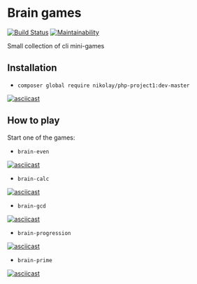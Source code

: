 # Brain games

[![Build Status](https://travis-ci.org/reymezis/php-project-lvl1.svg?branch=master)](https://travis-ci.org/reymezis/php-project-lvl1)
[![Maintainability](https://api.codeclimate.com/v1/badges/16ba28fbe4179f7425ec/maintainability)](https://codeclimate.com/github/reymezis/php-project-lvl1/maintainability)

Small collection of cli mini-games 

## Installation
- `composer global require nikolay/php-project1:dev-master`

[![asciicast](https://asciinema.org/a/Xof3Dx2MsSONgOdiH2FdseBgD.svg)](https://asciinema.org/a/Xof3Dx2MsSONgOdiH2FdseBgD)

## How to play
Start one of the games:
 - `brain-even`
 
[![asciicast](https://asciinema.org/a/41IYAnvoaF1C6aMfgXqEfd7VA.svg)](https://asciinema.org/a/41IYAnvoaF1C6aMfgXqEfd7VA)

- `brain-calc`

[![asciicast](https://asciinema.org/a/uqilYnITZuD4snOuT9W5caJpR.svg)](https://asciinema.org/a/uqilYnITZuD4snOuT9W5caJpR)

- `brain-gcd`

[![asciicast](https://asciinema.org/a/caub3yZjCzXoqcSBSJRLmOmR0.svg)](https://asciinema.org/a/caub3yZjCzXoqcSBSJRLmOmR0)

- `brain-progression`

[![asciicast](https://asciinema.org/a/rhVeFWPa7oKVrguCh5ZdkmsDV.svg)](https://asciinema.org/a/rhVeFWPa7oKVrguCh5ZdkmsDV)

- `brain-prime`

[![asciicast](https://asciinema.org/a/uKsNvyypGMzSrdsa0eHAMYXj6.svg)](https://asciinema.org/a/uKsNvyypGMzSrdsa0eHAMYXj6)
